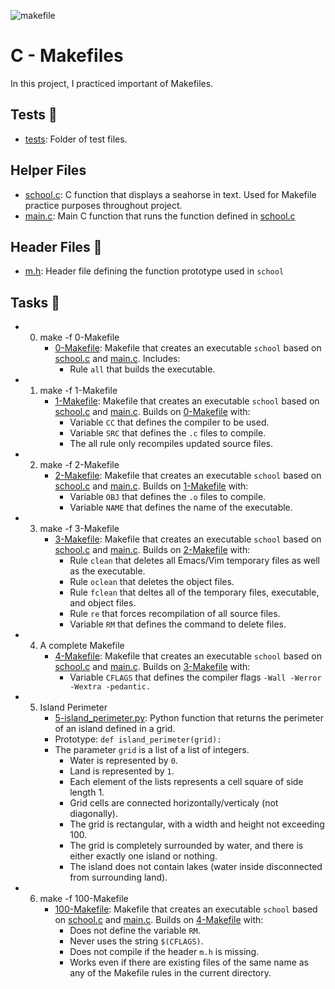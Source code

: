 
![makefile](https://user-images.githubusercontent.com/83041703/227083886-cd1b6daa-7484-4ffd-8b82-3db5b45f4122.gif)


# C - Makefiles

In this project, I practiced important of Makefiles.

## Tests 🧪

- [tests](https://github.com/richard-1257/alx-low_level_programming/tree/master/0x1C-makefiles/tests): Folder of test files.

## Helper Files
- [school.c](https://github.com/richard-1257/alx-low_level_programming/blob/master/0x1C-makefiles/school.c): C function that displays a seahorse in text. Used for Makefile practice purposes throughout project. 
- [main.c](https://github.com/richard-1257/alx-low_level_programming/blob/master/0x1C-makefiles/main.c): Main C function that runs the function defined in [school.c](https://github.com/richard-1257/alx-low_level_programming/blob/master/0x1C-makefiles/school.c)

## Header Files 📁
- [m.h](https://github.com/richard-1257/alx-low_level_programming/blob/master/0x1C-makefiles/m.h): Header file defining the function prototype used in `school`


## Tasks 📃
- 0. make -f 0-Makefile
     - [0-Makefile](https://github.com/richard-1257/alx-low_level_programming/blob/master/0x1C-makefiles/0-Makefile):  Makefile that creates an executable `school` based on [school.c](https://github.com/richard-1257/alx-low_level_programming/blob/master/0x1C-makefiles/school.c) and [main.c](https://github.com/richard-1257/alx-low_level_programming/blob/master/0x1C-makefiles/main.c). Includes:
         - Rule `all` that builds the executable.
     
- 1. make -f 1-Makefile
     - [1-Makefile](https://github.com/richard-1257/alx-low_level_programming/blob/master/0x1C-makefiles/1-Makefile): Makefile that creates an executable `school` based on [school.c](https://github.com/richard-1257/alx-low_level_programming/blob/master/0x1C-makefiles/school.c) and [main.c](https://github.com/richard-1257/alx-low_level_programming/blob/master/0x1C-makefiles/main.c). Builds on [0-Makefile](https://github.com/richard-1257/alx-low_level_programming/blob/master/0x1C-makefiles/0-Makefile) with:
         - Variable `CC` that defines the compiler to be used.
         - Variable `SRC` that defines the `.c` files to compile.
         - The all rule only recompiles updated source files.
     
- 2. make -f 2-Makefile
     - [2-Makefile](https://github.com/richard-1257/alx-low_level_programming/blob/master/0x1C-makefiles/2-Makefile): Makefile that creates an executable `school` based on [school.c](https://github.com/richard-1257/alx-low_level_programming/blob/master/0x1C-makefiles/school.c) and [main.c](https://github.com/richard-1257/alx-low_level_programming/blob/master/0x1C-makefiles/main.c). Builds on [1-Makefile](https://github.com/richard-1257/alx-low_level_programming/blob/master/0x1C-makefiles/1-Makefile) with:
         - Variable `OBJ` that defines the `.o` files to compile.
         - Variable `NAME` that defines the name of the executable.
           
- 3. make -f 3-Makefile
     - [3-Makefile](https://github.com/richard-1257/alx-low_level_programming/blob/master/0x1C-makefiles/3-Makefile): Makefile that creates an executable `school` based on [school.c](https://github.com/richard-1257/alx-low_level_programming/blob/master/0x1C-makefiles/school.c) and [main.c](https://github.com/richard-1257/alx-low_level_programming/blob/master/0x1C-makefiles/main.c). Builds on [2-Makefile](https://github.com/richard-1257/alx-low_level_programming/blob/master/0x1C-makefiles/2-Makefile) with:
         - Rule `clean` that deletes all Emacs/Vim temporary files as well as the executable.
         - Rule `oclean` that deletes the object files.
         - Rule `fclean` that deltes all of the temporary files, executable, and object files.
         - Rule `re` that forces recompilation of all source files.
         - Variable `RM` that defines the command to delete files.
   
- 4. A complete Makefile
     - [4-Makefile](https://github.com/richard-1257/alx-low_level_programming/blob/master/0x1C-makefiles/4-Makefile): Makefile that creates an executable `school` based on [school.c](https://github.com/richard-1257/alx-low_level_programming/blob/master/0x1C-makefiles/school.c) and [main.c](https://github.com/richard-1257/alx-low_level_programming/blob/master/0x1C-makefiles/main.c). Builds on [3-Makefile](https://github.com/richard-1257/alx-low_level_programming/blob/master/0x1C-makefiles/3-Makefile) with:
         - Variable `CFLAGS` that defines the compiler flags `-Wall -Werror -Wextra -pedantic.`
     
- 5. Island Perimeter
     - [5-island_perimeter.py](https://github.com/richard-1257/alx-low_level_programming/blob/master/0x1C-makefiles/5-island_perimeter.py): Python function that returns the perimeter of an island defined in a grid.
     - Prototype: `def island_perimeter(grid):`
     - The parameter `grid` is a list of a list of integers.
         - Water is represented by `0`.
         - Land is represented by `1`.
         - Each element of the lists represents a cell square of side length 1.
         - Grid cells are connected horizontally/verticaly (not diagonally).
         - The grid is rectangular, with a width and height not exceeding 100.
         - The grid is completely surrounded by water, and there is either exactly one island or nothing.
         - The island does not contain lakes (water inside disconnected from surrounding land).
           
- 6. make -f 100-Makefile
     - [100-Makefile](https://github.com/richard-1257/alx-low_level_programming/blob/master/0x1C-makefiles/100-Makefile): Makefile that creates an executable `school` based on [school.c](https://github.com/richard-1257/alx-low_level_programming/blob/master/0x1C-makefiles/school.c) and [main.c](https://github.com/richard-1257/alx-low_level_programming/blob/master/0x1C-makefiles/main.c). Builds on [4-Makefile](https://github.com/richard-1257/alx-low_level_programming/blob/master/0x1C-makefiles/4-Makefile) with:
         - Does not define the variable `RM`.
         - Never uses the string `$(CFLAGS)`.
         - Does not compile if the header `m.h` is missing.
         - Works even if there are existing files of the same name as any of the Makefile rules in the current directory.
